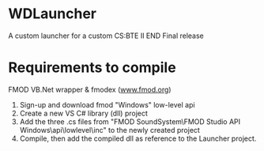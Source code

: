 # WDLauncher
A custom launcher for a custom CS:BTE II END Final release

# Requirements to compile
FMOD VB.Net wrapper & fmodex (www.fmod.org)

1. Sign-up and download fmod "Windows" low-level api
2. Create a new VS C# library (dll) project
3. Add the three .cs files from "FMOD SoundSystem\FMOD Studio API Windows\api\lowlevel\inc" to the newly created project
4. Compile, then add the compiled dll as reference to the Launcher project.
